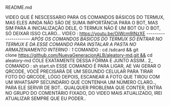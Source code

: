 README.md

VIDEO QUE É NESCESSARIO PARA OS COMANDOS BÁSICOS DO TERMUX, MAS ELES AINDA NÃO SÃO DE SUMA IMPORTÂNCIA PARA O BOT, MAS SIM PARA A INICIALIZAÇÃO DELE, O TERMUX NÃO É UM BOT OU O BOT, SÓ DEIXAR ISSO CLARO...
VIDEO : https://youtu.be/OiWcm9INzXE
--------------------_-
APÓS OS COMANDOS BÁSICOS DO TERMUX SÓ ENTRAR NO TERMUX E DA ESSE COMANDO PARA INSTALAR A PASTA NO ARMAZENAMENTO INTERNO :
1_ COMANDO :
cd /sdcard && git clone https://github.com/NuevaGeneracionALB/aleatory-md.git && cd aleatory-md
COLE EXATAMENTE DESSA FÓRMA E JUNTO ASSIM..
2_ COMANDO :
sh start.sh
ESSE COMANDO É PARA LIGAR, AE VAI GERAR O QRCODE, VOCÊ PRECISARÁ DE UM SEGUNDO CELULAR PARA TIRAR FOTO DO QRCODE, LÓGO DEPOIS, ESCANEAR A FOTO QUE TIROU COM UM WHATSAPP SECUNDÁRIO QUE CONTENHA UM NÚMERO CLARO.., PARA ELE SERVIR DE BOT..
QUALQUER PROBLEMA QUE CONTER, ENTRA NO GRUPO DO COMENTÁRIO FIXADO, DO VIDEO MAIS ATUALIZADO, IREI ATUALIZAR SEMPRE QUE EU PODER..

